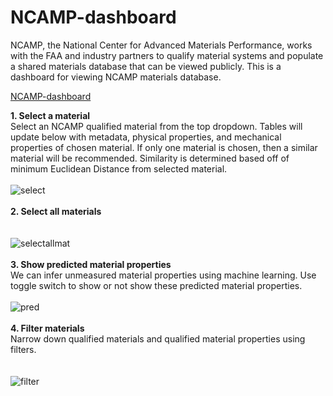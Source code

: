 # NCAMP-dashboard
NCAMP, the National Center for Advanced Materials Performance, works with the FAA and industry partners to qualify material systems and populate a shared materials database that can be viewed publicly. This is a dashboard for viewing NCAMP materials database. 

[NCAMP-dashboard](35.166.12.251)

**1. Select a material**<br/>
Select an NCAMP qualified material from the top dropdown. Tables will update below with metadata, physical properties, and mechanical properties of chosen material. If only one material is chosen, then a similar material will be recommended. Similarity is determined based off of minimum Euclidean Distance from selected material. 
<br/>
<br/>
![select](https://user-images.githubusercontent.com/49013120/79288446-9e4ac980-7e7b-11ea-83af-52dd5fc91efe.gif)
<br/>
<br/>
**2. Select all materials**<br/>
<br/>
<br/>
![selectallmat](https://user-images.githubusercontent.com/49013120/79289371-e9fe7280-7e7d-11ea-820b-9612b68f4964.gif)
<br/>
<br/>
**3. Show predicted material properties**<br/>
We can infer unmeasured material properties using machine learning. Use toggle switch to show or not show these predicted material properties. 
<br/>
<br/>
![pred](https://user-images.githubusercontent.com/49013120/79289616-9e989400-7e7e-11ea-8a3e-45b6dd10dd26.gif)
<br/>
<br/>
**4. Filter materials**<br/>
Narrow down qualified materials and qualified material properties using filters.  
<br/>
<br/>
![filter](https://user-images.githubusercontent.com/49013120/79290146-27fc9600-7e80-11ea-9d49-36b958ae64bd.gif)
